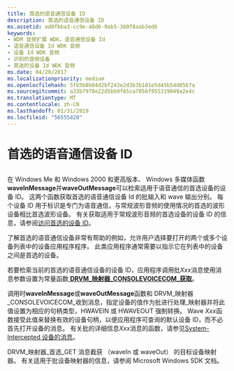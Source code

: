 ```yaml
---
title: 首选的语音通信设备 ID
description: 首选的语音通信设备 ID
ms.assetid: ed0fbba3-cc9e-48d6-9ab5-360f8aab3ed6
keywords:
- WDM 音频扩展 WDK，语音通信设备 Id
- 语音通信设备 Id WDK 音频
- 设备 Id WDK 音频
- 识别的音频设备
- 首选的设备 Id WDK 音频
ms.date: 04/20/2017
ms.localizationpriority: medium
ms.openlocfilehash: 5fb5b8b04d2bf243e2d3b3b181e5d45b54d05b7a
ms.sourcegitcommit: a33b7978e22d5bb9f65ca7056f955319049a2e4c
ms.translationtype: MT
ms.contentlocale: zh-CN
ms.lasthandoff: 01/31/2019
ms.locfileid: "56555420"
---
```

# <a name="preferred-voice-communications-device-id"></a>首选的语音通信设备 ID


## <span id="preferred_voice_communications_device_id"></span><span id="PREFERRED_VOICE_COMMUNICATIONS_DEVICE_ID"></span>


在 Windows Me 和 Windows 2000 和更高版本、 Windows 多媒体函数**waveInMessage**并**waveOutMessage**可以检索适用于语音通信的首选设备的设备 ID。 这两个函数获取首选的语音通信设备 Id 的批输入和 wave 输出分别。 每个设备 ID 用于标识是专门为语音通信，与常规波形音频的使用情况的首选的波形设备相比首选波形设备。 有关获取适用于常规波形音频的首选设备的设备 ID 的信息，请参阅[访问首选的设备 ID](accessing-the-preferred-device-id.md)。

了解首选的语音通信设备非常有帮助的例如，允许用户选择要打开的两个或多个设备列表中的设备应用程序程序。 此类应用程序通常需要以指示它在列表中的设备之间是首选的设备。

若要检索当前的首选的语音通信设备的设备 ID，应用程序调用批*Xxx*消息使用消息参数设置为常量函数[ **DRVM\_映射器\_CONSOLEVOICECOM\_获取**](https://msdn.microsoft.com/library/windows/hardware/ff536361)。

调用时**waveInMessage**或**waveOutMessage**函数和 DRVM\_映射器\_CONSOLEVOICECOM\_收到消息，指定设备的值作为批进行处理\_映射器并将此值设置为相应的句柄类型，HWAVEIN 或 HWAVEOUT 强制转换。 Wave *Xxx*函数接受此值来替换有效的设备句柄，以便应用程序可查询的默认设备 ID，而不必首先打开设备的消息。 有关批的详细信息*Xxx*消息的函数，请参见[System-Intercepted 设备的消息](system-intercepted-device-messages.md)。

DRVM\_映射器\_首选\_GET 消息截获 （waveIn 或 waveOut） 的目标设备映射器。 有关适用于批设备映射器的信息，请参阅 Microsoft Windows SDK 文档。

 

 




